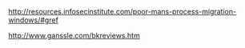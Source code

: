 http://resources.infosecinstitute.com/poor-mans-process-migration-windows/#gref

http://www.ganssle.com/bkreviews.htm
